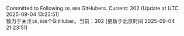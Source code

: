 Committed to Following `10,000` GitHubers. Current: <!-- FOLLOWING_COUNT -->302<!-- FOLLOWING_COUNT --> (Update at UTC <!-- LAST_UPDATED -->2025-09-04 13:23:51<!-- LAST_UPDATED -->)<br>
致力于关注`10,000`个GitHuber。当前：<!-- FOLLOWING_COUNT -->302<!-- FOLLOWING_COUNT --> (更新于北京时间 <!-- LAST_UPDATED_CST -->2025-09-04 21:23:51<!-- LAST_UPDATED_CST -->)

